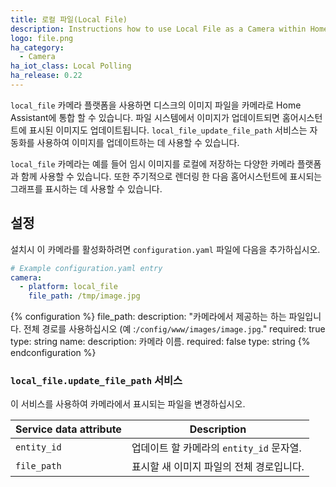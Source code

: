 ```yaml
---
title: 로컬 파일(Local File)
description: Instructions how to use Local File as a Camera within Home Assistant.
logo: file.png
ha_category:
  - Camera
ha_iot_class: Local Polling
ha_release: 0.22
---
```


`local_file` 카메라 플랫폼을 사용하면 디스크의 이미지 파일을 카메라로 Home Assistant에 통합 할 수 있습니다. 파일 시스템에서 이미지가 업데이트되면 홈어시스턴트에 표시된 이미지도 업데이트됩니다. `local_file_update_file_path` 서비스는 자동화를 사용하여 이미지를 업데이트하는 데 사용할 수 있습니다.

`local_file` 카메라는 예를 들어 임시 이미지를 로컬에 저장하는 다양한 카메라 플랫폼과 함께 사용할 수 있습니다. 또한 주기적으로 렌더링 한 다음 홈어시스턴트에 표시되는 그래프를 표시하는 데 사용할 수 있습니다.

## 설정

설치시 이 카메라를 활성화하려면 `configuration.yaml` 파일에 다음을 추가하십시오.

```yaml
# Example configuration.yaml entry
camera:
  - platform: local_file
    file_path: /tmp/image.jpg
```

{% configuration %}
file_path:
  description: "카메라에서 제공하는 하는 파일입니다. 전체 경로를 사용하십시오 (예 :`/config/www/images/image.jpg`."
  required: true
  type: string
name:
  description: 카메라 이름.
  required: false
  type: string
{% endconfiguration %}

### `local_file.update_file_path` 서비스

이 서비스를 사용하여 카메라에서 표시되는 파일을 변경하십시오.

| Service data attribute | Description |
| -----------------------| ----------- |
| `entity_id` | 업데이트 할 카메라의 `entity_id` 문자열. |
| `file_path` | 표시할 새 이미지 파일의 전체 경로입니다. |

